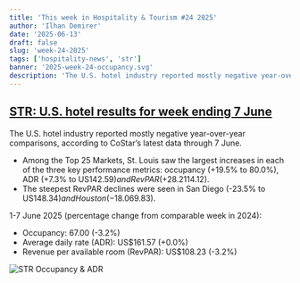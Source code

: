 ```yaml
---
title: 'This week in Hospitality & Tourism #24 2025'
author: 'Ilhan Demirer'
date: '2025-06-13'
draft: false
slug: 'week-24-2025'
tags: ['hospitality-news', 'str']
banner: '2025-week-24-occupancy.svg'
description: 'The U.S. hotel industry reported mostly negative year-over-year comparisons, according to CoStar’s latest data through 7 June.'
---
```


## [STR: U.S. hotel results for week ending 7 June](https://str.com/press-release/us-hotel-results-week-ending-7-june)

The U.S. hotel industry reported mostly negative year-over-year comparisons, according to CoStar’s latest data through 7 June.

- Among the Top 25 Markets, St. Louis saw the largest increases in each of the three key performance metrics: occupancy (+19.5% to 80.0%), ADR (+7.3% to US$142.59) and RevPAR (+28.2% to US$114.12).
- The steepest RevPAR declines were seen in San Diego (-23.5% to US$148.34) and Houston (-18.0% to US$69.83).

1-7 June 2025 (percentage change from comparable week in 2024):

- Occupancy: 67.00 (-3.2%)
- Average daily rate (ADR): US$161.57 (+0.0%)
- Revenue per available room (RevPAR): US$108.23 (-3.2%)

![STR Occupancy & ADR](/images/blogimages/2025-week-24-occupancy.svg)
